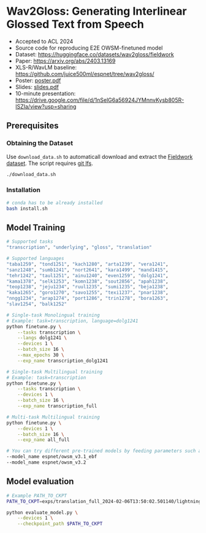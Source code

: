 # Wav2Gloss: Generating Interlinear Glossed Text from Speech
- Accepted to ACL 2024
- Source code for reproducing E2E OWSM-finetuned model
- Dataset: https://huggingface.co/datasets/wav2gloss/fieldwork
- Paper: https://arxiv.org/abs/2403.13169
- XLS-R/WavLM baseline: https://github.com/juice500ml/espnet/tree/wav2gloss/
- Poster: [poster.pdf](./poster.pdf)
- Slides: [slides.pdf](./slides.pdf)
- 10-minute presentation: https://drive.google.com/file/d/1nSelG6a56924JYMnnvKysb805R-lSZIa/view?usp=sharing

## Prerequisites

### Obtaining the Dataset

Use `download_data.sh` to automaticall download and extract the [Fieldwork dataset](https://huggingface.co/datasets/wav2gloss/fieldwork). The script requires [git lfs](https://git-lfs.com/).

```sh
./download_data.sh
```

### Installation
```sh
# conda has to be already installed
bash install.sh
```

## Model Training
```sh
# Supported tasks
"transcription", "underlying", "gloss", "translation"

# Supported languages
"taba1259", "tond1251", "kach1280", "arta1239", "vera1241",
"sanz1248", "sumb1241", "nort2641", "kara1499", "mand1415",
"tehr1242", "taul1251", "ainu1240", "even1259", "dolg1241",
"kama1378", "selk1253", "komn1238", "sout2856", "apah1238",
"teop1238", "jeju1234", "ruul1235", "sumi1235", "beja1238",
"kaka1265", "goro1270", "savo1255", "texi1237", "pnar1238",
"nngg1234", "arap1274", "port1286", "trin1278", "bora1263",
"slav1254", "balk1252"

# Single-task Monolingual training
# Example: task=transcription, language=dolg1241
python finetune.py \
    --tasks transcription \
    --langs dolg1241 \
    --devices 1 \
    --batch_size 16 \
    --max_epochs 30 \
    --exp_name transcription_dolg1241

# Single-task Multilingual training
# Example: task=transcription
python finetune.py \
    --tasks transcription \
    --devices 1 \
    --batch_size 16 \
    --exp_name transcription_full

# Multi-task Multilingual training
python finetune.py \
    --devices 1 \
    --batch_size 16 \
    --exp_name all_full

# You can try different pre-trained models by feeding parameters such as
--model_name espnet/owsm_v3.1_ebf
--model_name espnet/owsm_v3.2
```

## Model evaluation
```sh
# Example PATH_TO_CKPT
PATH_TO_CKPT=exps/translation_full_2024-02-06T13:50:02.501140/lightning_logs/version_141479/checkpoints/epoch=5-step=16548.ckpt

python evaluate_model.py \
    --devices 1 \
    --checkpoint_path $PATH_TO_CKPT
```

